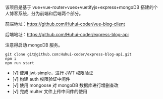 该项目是基于 vue+vue-router+vuex+vuetifyjs+express+mongoDB 搭建的个人博客系统，分为前端和后端两个部分。

前端地址：https://github.com/Huhui-coder/vue-blog-client

后端地址：https://github.com/Huhui-coder/express-blog-api

注意得启动 mongoDB 服务。

```
git clone git@github.com:Huhui-coder/express-blog-api.git
npm i
npm run start
```

- [√] 使用 jwt-simple，进行 JWT 权限验证
- [√] 构建 auth 权限验证中间件
- [√] 使用 mongoose 对 mongoDB 数据库进行增删查改
- [√] 完成 multer 文件上传中间件的使用
